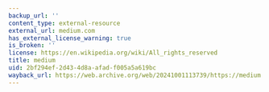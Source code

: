 ```yaml
---
backup_url: ''
content_type: external-resource
external_url: medium.com
has_external_license_warning: true
is_broken: ''
license: https://en.wikipedia.org/wiki/All_rights_reserved
title: medium
uid: 2bf294ef-2d43-4d8a-afad-f005a5a619bc
wayback_url: https://web.archive.org/web/20241001113739/https://medium.com/
---
```

